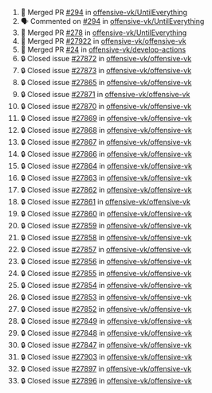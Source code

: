 <!--START_SECTION:activity-->
1. 🎉 Merged PR [#294](https://github.com/offensive-vk/UntilEverything/pull/294) in [offensive-vk/UntilEverything](https://github.com/offensive-vk/UntilEverything)
2. 🗣 Commented on [#294](https://github.com/offensive-vk/UntilEverything/pull/294#issuecomment-2560964795) in [offensive-vk/UntilEverything](https://github.com/offensive-vk/UntilEverything)
3. 🎉 Merged PR [#278](https://github.com/offensive-vk/UntilEverything/pull/278) in [offensive-vk/UntilEverything](https://github.com/offensive-vk/UntilEverything)
4. 🎉 Merged PR [#27922](https://github.com/offensive-vk/offensive-vk/pull/27922) in [offensive-vk/offensive-vk](https://github.com/offensive-vk/offensive-vk)
5. 🎉 Merged PR [#24](https://github.com/offensive-vk/develop-actions/pull/24) in [offensive-vk/develop-actions](https://github.com/offensive-vk/develop-actions)
6. 🔒 Closed issue [#27872](https://github.com/offensive-vk/offensive-vk/issues/27872) in [offensive-vk/offensive-vk](https://github.com/offensive-vk/offensive-vk)
7. 🔒 Closed issue [#27873](https://github.com/offensive-vk/offensive-vk/issues/27873) in [offensive-vk/offensive-vk](https://github.com/offensive-vk/offensive-vk)
8. 🔒 Closed issue [#27865](https://github.com/offensive-vk/offensive-vk/issues/27865) in [offensive-vk/offensive-vk](https://github.com/offensive-vk/offensive-vk)
9. 🔒 Closed issue [#27871](https://github.com/offensive-vk/offensive-vk/issues/27871) in [offensive-vk/offensive-vk](https://github.com/offensive-vk/offensive-vk)
10. 🔒 Closed issue [#27870](https://github.com/offensive-vk/offensive-vk/issues/27870) in [offensive-vk/offensive-vk](https://github.com/offensive-vk/offensive-vk)
11. 🔒 Closed issue [#27869](https://github.com/offensive-vk/offensive-vk/issues/27869) in [offensive-vk/offensive-vk](https://github.com/offensive-vk/offensive-vk)
12. 🔒 Closed issue [#27868](https://github.com/offensive-vk/offensive-vk/issues/27868) in [offensive-vk/offensive-vk](https://github.com/offensive-vk/offensive-vk)
13. 🔒 Closed issue [#27867](https://github.com/offensive-vk/offensive-vk/issues/27867) in [offensive-vk/offensive-vk](https://github.com/offensive-vk/offensive-vk)
14. 🔒 Closed issue [#27866](https://github.com/offensive-vk/offensive-vk/issues/27866) in [offensive-vk/offensive-vk](https://github.com/offensive-vk/offensive-vk)
15. 🔒 Closed issue [#27864](https://github.com/offensive-vk/offensive-vk/issues/27864) in [offensive-vk/offensive-vk](https://github.com/offensive-vk/offensive-vk)
16. 🔒 Closed issue [#27863](https://github.com/offensive-vk/offensive-vk/issues/27863) in [offensive-vk/offensive-vk](https://github.com/offensive-vk/offensive-vk)
17. 🔒 Closed issue [#27862](https://github.com/offensive-vk/offensive-vk/issues/27862) in [offensive-vk/offensive-vk](https://github.com/offensive-vk/offensive-vk)
18. 🔒 Closed issue [#27861](https://github.com/offensive-vk/offensive-vk/issues/27861) in [offensive-vk/offensive-vk](https://github.com/offensive-vk/offensive-vk)
19. 🔒 Closed issue [#27860](https://github.com/offensive-vk/offensive-vk/issues/27860) in [offensive-vk/offensive-vk](https://github.com/offensive-vk/offensive-vk)
20. 🔒 Closed issue [#27859](https://github.com/offensive-vk/offensive-vk/issues/27859) in [offensive-vk/offensive-vk](https://github.com/offensive-vk/offensive-vk)
21. 🔒 Closed issue [#27858](https://github.com/offensive-vk/offensive-vk/issues/27858) in [offensive-vk/offensive-vk](https://github.com/offensive-vk/offensive-vk)
22. 🔒 Closed issue [#27857](https://github.com/offensive-vk/offensive-vk/issues/27857) in [offensive-vk/offensive-vk](https://github.com/offensive-vk/offensive-vk)
23. 🔒 Closed issue [#27856](https://github.com/offensive-vk/offensive-vk/issues/27856) in [offensive-vk/offensive-vk](https://github.com/offensive-vk/offensive-vk)
24. 🔒 Closed issue [#27855](https://github.com/offensive-vk/offensive-vk/issues/27855) in [offensive-vk/offensive-vk](https://github.com/offensive-vk/offensive-vk)
25. 🔒 Closed issue [#27854](https://github.com/offensive-vk/offensive-vk/issues/27854) in [offensive-vk/offensive-vk](https://github.com/offensive-vk/offensive-vk)
26. 🔒 Closed issue [#27853](https://github.com/offensive-vk/offensive-vk/issues/27853) in [offensive-vk/offensive-vk](https://github.com/offensive-vk/offensive-vk)
27. 🔒 Closed issue [#27852](https://github.com/offensive-vk/offensive-vk/issues/27852) in [offensive-vk/offensive-vk](https://github.com/offensive-vk/offensive-vk)
28. 🔒 Closed issue [#27849](https://github.com/offensive-vk/offensive-vk/issues/27849) in [offensive-vk/offensive-vk](https://github.com/offensive-vk/offensive-vk)
29. 🔒 Closed issue [#27848](https://github.com/offensive-vk/offensive-vk/issues/27848) in [offensive-vk/offensive-vk](https://github.com/offensive-vk/offensive-vk)
30. 🔒 Closed issue [#27847](https://github.com/offensive-vk/offensive-vk/issues/27847) in [offensive-vk/offensive-vk](https://github.com/offensive-vk/offensive-vk)
31. 🔒 Closed issue [#27903](https://github.com/offensive-vk/offensive-vk/issues/27903) in [offensive-vk/offensive-vk](https://github.com/offensive-vk/offensive-vk)
32. 🔒 Closed issue [#27897](https://github.com/offensive-vk/offensive-vk/issues/27897) in [offensive-vk/offensive-vk](https://github.com/offensive-vk/offensive-vk)
33. 🔒 Closed issue [#27896](https://github.com/offensive-vk/offensive-vk/issues/27896) in [offensive-vk/offensive-vk](https://github.com/offensive-vk/offensive-vk)
<!--END_SECTION:activity-->
